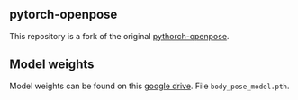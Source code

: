## pytorch-openpose

This repository is a fork of the original [pythorch-openpose](https://github.com/Hzzone/pytorch-openpose).

## Model weights

Model weights can be found on this [google drive](https://drive.google.com/drive/folders/1JsvI4M4ZTg98fmnCZLFM-3TeovnCRElG). File `body_pose_model.pth`.